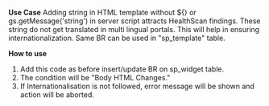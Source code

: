 **Use Case**
Adding string in HTML template without ${} or gs.getMessage('string') in server script attracts HealthScan findings.
These string do not get translated in multi lingual portals.
This will help in ensuring internationalization.
Same BR can be used in "sp_template" table.

**How to use**
1. Add this code as before insert/update BR on sp_widget table.
2. The condition will be "Body HTML Changes."
3. If Internationalisation is not followed, error message will be shown and action will be aborted.
